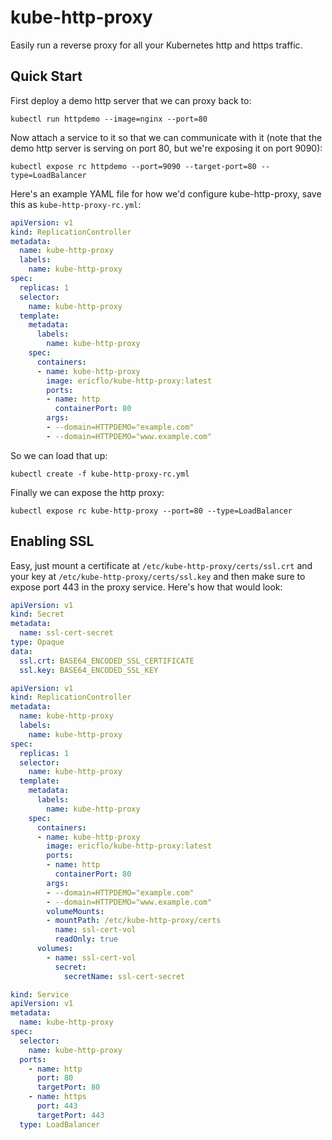 # kube-http-proxy

Easily run a reverse proxy for all your Kubernetes http and https traffic.

## Quick Start

First deploy a demo http server that we can proxy back to:

```console
kubectl run httpdemo --image=nginx --port=80
```

Now attach a service to it so that we can communicate with it (note that the
demo http server is serving on port 80, but we're exposing it on port 9090):

```console
kubectl expose rc httpdemo --port=9090 --target-port=80 --type=LoadBalancer
```

Here's an example YAML file for how we'd configure kube-http-proxy, save this
as `kube-http-proxy-rc.yml`:

```yaml
apiVersion: v1
kind: ReplicationController
metadata:
  name: kube-http-proxy
  labels:
    name: kube-http-proxy
spec:
  replicas: 1
  selector:
    name: kube-http-proxy
  template:
    metadata:
      labels:
        name: kube-http-proxy
    spec:
      containers:
      - name: kube-http-proxy
        image: ericflo/kube-http-proxy:latest
        ports:
        - name: http
          containerPort: 80
        args:
        - --domain=HTTPDEMO="example.com"
        - --domain=HTTPDEMO="www.example.com"
```

So we can load that up:

```console
kubectl create -f kube-http-proxy-rc.yml
```

Finally we can expose the http proxy:

```console
kubectl expose rc kube-http-proxy --port=80 --type=LoadBalancer
```

## Enabling SSL

Easy, just mount a certificate at `/etc/kube-http-proxy/certs/ssl.crt` and
your key at `/etc/kube-http-proxy/certs/ssl.key` and then make sure to expose
port 443 in the proxy service. Here's how that would look:

```yaml
apiVersion: v1
kind: Secret
metadata:
  name: ssl-cert-secret
type: Opaque
data:
  ssl.crt: BASE64_ENCODED_SSL_CERTIFICATE
  ssl.key: BASE64_ENCODED_SSL_KEY
```

```yaml
apiVersion: v1
kind: ReplicationController
metadata:
  name: kube-http-proxy
  labels:
    name: kube-http-proxy
spec:
  replicas: 1
  selector:
    name: kube-http-proxy
  template:
    metadata:
      labels:
        name: kube-http-proxy
    spec:
      containers:
      - name: kube-http-proxy
        image: ericflo/kube-http-proxy:latest
        ports:
        - name: http
          containerPort: 80
        args:
        - --domain=HTTPDEMO="example.com"
        - --domain=HTTPDEMO="www.example.com"
        volumeMounts:
        - mountPath: /etc/kube-http-proxy/certs
          name: ssl-cert-vol
          readOnly: true
      volumes:
        - name: ssl-cert-vol
          secret:
            secretName: ssl-cert-secret
```

```yaml
kind: Service
apiVersion: v1
metadata:
  name: kube-http-proxy
spec:
  selector:
    name: kube-http-proxy
  ports:
    - name: http
      port: 80
      targetPort: 80
    - name: https
      port: 443
      targetPort: 443
  type: LoadBalancer
```